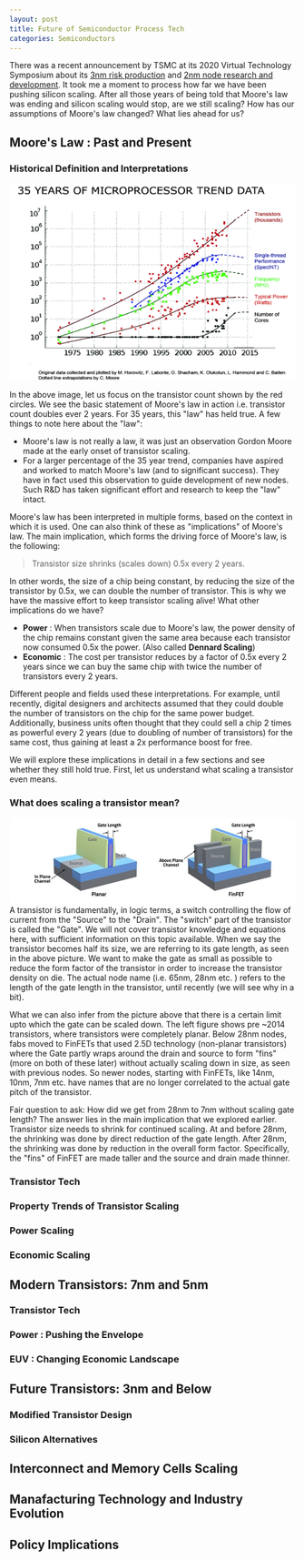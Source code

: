 ```yaml
---
layout: post
title: Future of Semiconductor Process Tech
categories: Semiconductors
---
```


There was a recent announcement by TSMC at its 2020 Virtual Technology Symposium about its [3nm risk production](https://www.anandtech.com/show/16024/tsmc-details-3nm-process-technology-details-full-node-scaling-for-2h22) and [2nm node research and development](https://www.extremetech.com/computing/309889-tsmc-starts-development-on-2nm-process-node). It took me a moment to process how far we have been pushing silicon scaling. After all those years of being told that Moore's law was ending and silicon scaling would stop, are we still scaling? How has our assumptions of Moore's law changed? What lies ahead for us?

## Moore's Law : Past and Present
### Historical Definition and Interpretations
![Microprocessor Trend](/images/uProcTrend.png)

In the above image, let us focus on the transistor count shown by the red circles. We see the basic statement of Moore's law in action i.e. transistor count doubles ever 2 years. For 35 years, this "law" has held true. A few things to note here about the "law":
* Moore's law is not really a law, it was just an observation Gordon Moore made at the early onset of transistor scaling. 
* For a larger percentage of the 35 year trend, companies have aspired and worked to match Moore's law (and to significant success). They have in fact used this observation to guide development of new nodes. Such R&D has taken significant effort and research to keep the "law" intact.

Moore's law has been interpreted in multiple forms, based on the context in which it is used. One can also think of these as "implications" of Moore's law. The main implication, which forms the driving force of Moore's law, is the following:

> Transistor size shrinks (scales down) 0.5x every 2 years.

In other words, the size of a chip being constant, by reducing the size of the transistor by 0.5x, we can double the number of transistor. This is why we have the massive effort to keep transistor scaling alive!
What other implications do we have?
* **Power** : When transistors scale due to Moore's law, the power density of the chip remains constant given the same area because each transistor now consumed 0.5x the power. (Also called __Dennard Scaling__)
* **Economic** : The cost per transistor reduces by a factor of 0.5x every 2 years since we can buy the same chip with twice the number of transistors every 2 years.   

Different people and fields used these interpretations. For example, until recently, digital designers and architects assumed that they could double the number of transistors on the chip for the same power budget. Additionally, business units often thought that they could sell a chip 2 times as powerful every 2 years (due to doubling of number of transistors) for the same cost, thus gaining at least a 2x performance boost for free.

We will explore these implications in detail in a few sections and see whether they still hold true. First, let us understand what scaling a transistor even means.

### What does scaling a transistor mean?
![Transistor Trend](/images/TransistorSilicon_Length.jpg)
A transistor is fundamentally, in logic terms, a switch controlling the flow of current from the "Source" to the "Drain". The "switch" part of the transistor is called the "Gate". We will not cover transistor knowledge and equations here, with sufficient information on this topic available.
When we say the transistor becomes half its size, we are referring to its gate length, as seen in the above picture. We want to make the gate as small as possible to reduce the form factor of the transistor in order to increase the transistor density on die. The actual node name (i.e. 65nm, 28nm etc. ) refers to the length of the gate length in the transistor, until recently (we will see why in a bit).

What we can also infer from the picture above that there is a certain limit upto which the gate can be scaled down. The left figure shows pre ~2014 transistors, where transistors were completely planar. Below 28nm nodes, fabs moved to FinFETs that used 2.5D technology (non-planar transistors) where the Gate partly wraps around the drain and source to form "fins" (more on both of these later) without actually scaling down in size, as seen with previous nodes. So newer nodes, starting with FinFETs, like 14nm, 10nm, 7nm etc. have names that are no longer correlated to the actual gate pitch of the transistor. 

Fair question to ask: How did we get from 28nm to 7nm without scaling gate length? The answer lies in the main implication that we explored earlier. Transistor size needs to shrink for continued scaling. At and before 28nm, the shrinking was done by direct reduction of the gate length. After 28nm, the shrinking was done by reduction in the overall form factor. Specifically, the "fins" of FinFET are made taller and the source and drain made thinner.

### Transistor Tech

### Property Trends of Transistor Scaling

### Power Scaling

### Economic Scaling


## Modern Transistors: 7nm and 5nm

### Transistor Tech

### Power : Pushing the Envelope

### EUV : Changing Economic Landscape


## Future Transistors: 3nm and Below

### Modified Transistor Design

### Silicon Alternatives 


## Interconnect and Memory Cells Scaling


## Manafacturing Technology and Industry Evolution


## Policy Implications


